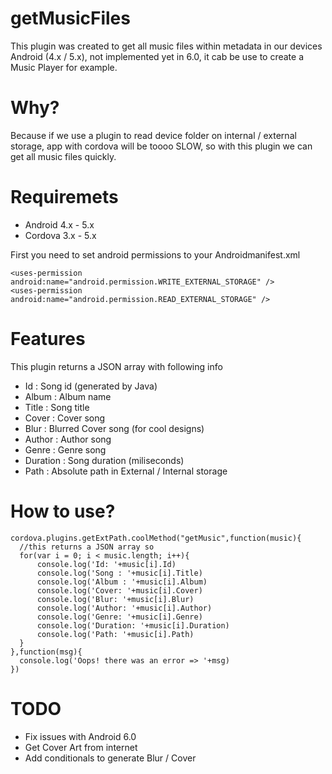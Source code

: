 # getMusicFiles

This plugin was created to get all music files within metadata in our devices Android (4.x / 5.x), not implemented yet in 6.0, it cab be use to create a Music Player for example.

# Why?
Because if we use a plugin to read device folder on internal / external storage, app with cordova will be toooo SLOW, so with this plugin we can get all music files quickly.

# Requiremets

- Android 4.x - 5.x
- Cordova 3.x - 5.x

First you need to set android permissions to your Androidmanifest.xml

```
<uses-permission android:name="android.permission.WRITE_EXTERNAL_STORAGE" />
<uses-permission android:name="android.permission.READ_EXTERNAL_STORAGE" />
```

# Features

This plugin returns a JSON array with following info

- Id : Song id (generated by Java)
- Album : Album name
- Title : Song title
- Cover : Cover song
- Blur : Blurred Cover song (for cool designs)
- Author : Author song
- Genre : Genre song
- Duration : Song duration (miliseconds)
- Path : Absolute path in External / Internal storage

# How to use?

```
cordova.plugins.getExtPath.coolMethod("getMusic",function(music){
  //this returns a JSON array so
  for(var i = 0; i < music.length; i++){
      console.log('Id: '+music[i].Id)
      console.log('Song : '+music[i].Title)
      console.log('Album : '+music[i].Album)
      console.log('Cover: '+music[i].Cover)
      console.log('Blur: '+music[i].Blur)
      console.log('Author: '+music[i].Author)
      console.log('Genre: '+music[i].Genre)
      console.log('Duration: '+music[i].Duration)
      console.log('Path: '+music[i].Path)
  }
},function(msg){
  console.log('Oops! there was an error => '+msg)
})
```

# TODO

- Fix issues with Android 6.0
- Get Cover Art from internet
- Add conditionals to generate Blur / Cover 
